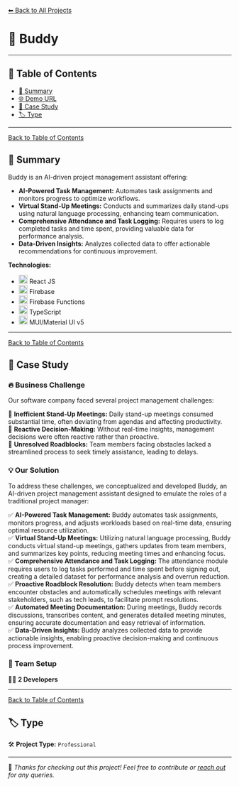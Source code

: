 [⬅ Back to All Projects](../README.md#my-work)

# 📌 Buddy

---

## 📖 Table of Contents  

- [📖 Summary](#-summary)  
- [🌐 Demo URL](#-demo-url)  
- [📑 Case Study](#-case-study)  
- [🏷 Type](#-type)  

---
[Back to Table of Contents](#-table-of-contents)
## 📖 Summary  

Buddy is an AI-driven project management assistant offering:  
- **AI-Powered Task Management:** Automates task assignments and monitors progress to optimize workflows.​
- **Virtual Stand-Up Meetings:** Conducts and summarizes daily stand-ups using natural language processing, enhancing team communication.​
- **Comprehensive Attendance and Task Logging:** Requires users to log completed tasks and time spent, providing valuable data for performance analysis.​
- **Data-Driven Insights:** Analyzes collected data to offer actionable recommendations for continuous improvement.​

**Technologies:** 
- <img src="https://encrypted-tbn0.gstatic.com/images?q=tbn:ANd9GcSlGmKtrnxElpqw3AExKXPWWBulcwjlvDJa1Q&s" width="20px"> React JS
- <img src="https://w7.pngwing.com/pngs/246/288/png-transparent-firebase-hd-logo-thumbnail.png" width="20px"> Firebase
- <img src="https://encrypted-tbn0.gstatic.com/images?q=tbn:ANd9GcSav0N-WGmPn1jRX0wgyZVqFtNYCBmr8aPBjg&s" width="20px"> Firebase Functions
- <img src="https://upload.wikimedia.org/wikipedia/commons/thumb/4/4c/Typescript_logo_2020.svg/768px-Typescript_logo_2020.svg.png" width="20px"> TypeScript
- <img src="https://encrypted-tbn0.gstatic.com/images?q=tbn:ANd9GcT5eWKWtRacZBDc33NENsW-OdRQ9BNMgMOalg&s" width="20px"> MUI/Material UI v5

---
[Back to Table of Contents](#-table-of-contents)
## 📑 Case Study 

### 🔥 Business Challenge  

Our software company faced several project management challenges:  

🎯 **Inefficient Stand-Up Meetings:** Daily stand-up meetings consumed substantial time, often deviating from agendas and affecting productivity.  
🎯 **Reactive Decision-Making:** Without real-time insights, management decisions were often reactive rather than proactive.  
🎯 **Unresolved Roadblocks:** Team members facing obstacles lacked a streamlined process to seek timely assistance, leading to delays.   

### 💡 Our Solution  

To address these challenges, we conceptualized and developed Buddy, an AI-driven project management assistant designed to emulate the roles of a traditional project manager:​  

✅ **AI-Powered Task Management:** Buddy automates task assignments, monitors progress, and adjusts workloads based on real-time data, ensuring optimal resource utilization.  <br>
✅ **Virtual Stand-Up Meetings:** Utilizing natural language processing, Buddy conducts virtual stand-up meetings, gathers updates from team members, and summarizes key points, reducing meeting times and enhancing focus.<br>
✅ **Comprehensive Attendance and Task Logging:** The attendance module requires users to log tasks performed and time spent before signing out, creating a detailed dataset for performance analysis and overrun reduction.  <br>
✅ **Proactive Roadblock Resolution:** Buddy detects when team members encounter obstacles and automatically schedules meetings with relevant stakeholders, such as tech leads, to facilitate prompt resolutions.  <br>
✅ **Automated Meeting Documentation:** During meetings, Buddy records discussions, transcribes content, and generates detailed meeting minutes, ensuring accurate documentation and easy retrieval of information.<br>
✅ **Data-Driven Insights:** Buddy analyzes collected data to provide actionable insights, enabling proactive decision-making and continuous process improvement.  <br>

### 👥 Team Setup  

👨‍💻 **2 Developers**  

---
[Back to Table of Contents](#-table-of-contents)
## 🏷 Type  

🛠 **Project Type:** `Professional` 

---

🚀 *Thanks for checking out this project! Feel free to contribute or [reach out](mailto:bhatti.asad99@gmail.com) for any queries.*  
```
